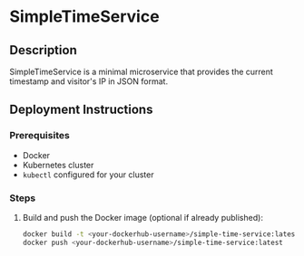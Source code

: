 # SimpleTimeService

## Description
SimpleTimeService is a minimal microservice that provides the current timestamp and visitor's IP in JSON format.

## Deployment Instructions

### Prerequisites
- Docker
- Kubernetes cluster
- `kubectl` configured for your cluster

### Steps

1. Build and push the Docker image (optional if already published):
   ```bash
   docker build -t <your-dockerhub-username>/simple-time-service:latest .
   docker push <your-dockerhub-username>/simple-time-service:latest
